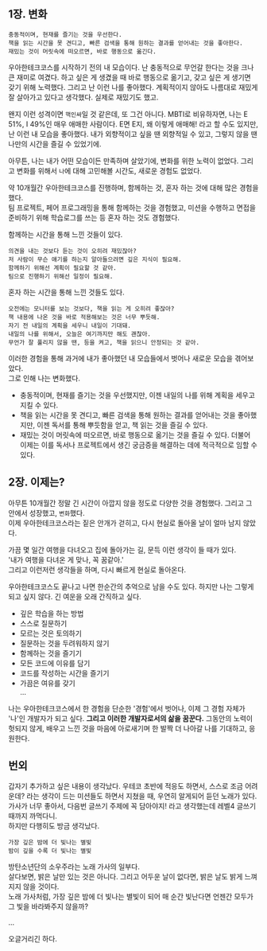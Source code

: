 ## 1장. 변화

```
충동적이며, 현재를 즐기는 것을 우선한다.
책을 읽는 시간을 못 견디고, 빠른 검색을 통해 원하는 결과를 얻어내는 것을 좋아한다.
재밌는 것이 머릿속에 떠오르면, 바로 행동으로 옮긴다.
```

우아한테크코스를 시작하기 전의 내 모습이다. 난 충동적으로 무언갈 한다는 것을 크나큰 재미로 여겼다. 하고 싶은 게 생겼을 때 바로 행동으로 옮기고, 갖고 싶은 게 생기면 갖기 위해 노력했다.
그리고 난 이런 나를 좋아했다. 계획적이지 않아도 나름대로 재밌게 잘 살아가고 있다고 생각했다. 실제로 재밌기도 했고.

왠지 이런 성격이면 `핵인싸`일 것 같은데, 또 그건 아니다. MBTI로 비유하자면, 나는 E 51%, I 49%인 매우 애매한 사람이다. 
E면 E지, 왜 이렇게 애매해! 라고 할 수도 있지만, 난 이런 내 모습을 좋아했다. 내가 외향적이고 싶을 땐 외향적일 수 있고, 그렇지 않을 땐 나만의 시간을 즐길 수 있었기에.

아무튼, 나는 내가 어떤 모습이든 만족하며 살았기에, 변화를 위한 노력이 없었다. 그리고 변화를 위해서 `나`에 대해 고민해볼 시간도, 새로운 경험도 없었다.


약 10개월간 우아한테크코스를 진행하며, 함께하는 것, 혼자 하는 것에 대해 많은 경험을 했다.  
팀 프로젝트, 페어 프로그래밍을 통해 함께하는 것을 경험했고, 미션을 수행하고 면접을 준비하기 위해 학습로그를 쓰는 등 혼자 하는 것도 경험했다.


함께하는 시간을 통해 느낀 것들이 있다.

```
의견을 내는 것보다 듣는 것이 오히려 재밌잖아?
저 사람이 무슨 얘기를 하는지 알아들으려면 깊은 지식이 필요해.
함께하기 위해선 계획이 필요할 것 같아.
팀으로 진행하기 위해선 일정이 필요해. 
```
  
혼자 하는 시간을 통해 느낀 것들도 있다.

```
오전에는 모니터를 보는 것보다, 책을 읽는 게 오히려 좋잖아?
책 내용에 나온 것을 바로 적용해보는 것은 너무 뿌듯해.
자기 전 내일의 계획을 세우니 내일이 기대돼.
내일의 나를 위해서, 오늘은 여기까지만 해도 괜찮아.
무언가 잘 풀리지 않을 땐, 등을 켜고, 책을 읽으니 안정되는 것 같아.
```

  
이러한 경험을 통해 과거에 내가 좋아했던 내 모습들에서 벗어나 새로운 모습을 겪어보았다.  
그로 인해 나는 변화했다.

* 충동적이며, 현재를 즐기는 것을 우선했지만, 이젠 내일의 나를 위해 계획을 세우고 지킬 수 있다.
* 책을 읽는 시간을 못 견디고, 빠른 검색을 통해 원하는 결과를 얻어내는 것을 좋아했지만, 이젠 독서를 통해 뿌듯함을 얻고, 책 읽는 것을 즐길 수 있다.
* 재밌는 것이 머릿속에 떠오르면, 바로 행동으로 옮기는 것을 즐길 수 있다. 더불어 이제는 이를 독서나 프로젝트에서 생긴 궁금증을 해결하는 데에 적극적으로 임할 수 있다.


## 2장. 이제는?

아무튼 10개월간 정말 긴 시간이 아깝지 않을 정도로 다양한 것을 경험했다. 그리고 그 안에서 성장했고, `변화`했다.  
이제 우아한테크코스라는 짙은 안개가 걷히고, 다시 현실로 돌아올 날이 얼마 남지 않았다.

가끔 몇 일간 여행을 다녀오고 집에 돌아가는 길, 문득 이런 생각이 들 때가 있다.  
'내가 여행을 다녀온 게 맞나, 꼭 꿈같아.'  
그리고 이런저런 생각들을 하며, 다시 빠르게 현실로 돌아온다.  

우아한테크코스도 끝나고 나면 한순간의 추억으로 남을 수도 있다. 하지만 나는 그렇게 되고 싶지 않다. 긴 여운을 오래 간직하고 싶다.

* 깊은 학습을 하는 방법
* 스스로 질문하기
* 모르는 것은 토의하기
* 질문하는 것을 두려워하지 않기
* 함께하는 것을 즐기기
* 모든 코드에 이유를 담기
* 코드를 작성하는 시간을 즐기기
* 가끔은 여유를 갖기  
...

나는 우아한테크코스에서 한 경험을 단순한 '경험'에서 벗어나, 이제 그 경험 자체가 '나'인 개발자가 되고 싶다. **그리고 이러한 개발자로서의 삶을 꿈꾼다.** 
그동안의 노력이 헛되지 않게, 배우고 느낀 것을 마음에 아로새기며 한 발짝 더 나아갈 나를 기대하고, 응원한다.  

## 번외

갑자기 추가하고 싶은 내용이 생각났다. 우테코 초반에 적응도 하면서, 스스로 조금 어려운데? 라는 생각이 드는 미션들도 하면서 지쳤을 때, 우연히 알게되어 듣던 노래가 있다.  
가사가 너무 좋아서, 다음번 글쓰기 주제에 꼭 담아야지! 라고 생각했는데 레벨4 글쓰기때까지 까먹다니.  
하지만 다행히도 방금 생각났다.  
  

```
가장 깊은 밤에 더 빛나는 별빛
밤이 깊을 수록 더 빛나는 별빛
```
  

방탄소년단의 소우주라는 노래 가사의 일부다.  
살다보면, 밝은 날만 있는 것은 아니다. 그리고 어두운 날이 없다면, 밝은 날도 밝게 느껴지지 않을 것이다.  
노래 가사처럼, 가장 깊은 밤에 더 빛나는 별빛이 되어 매 순간 빛난다면 언젠간 모두가 그 빛을 바라봐주지 않을까?  

...  

오글거리긴 하다.  
